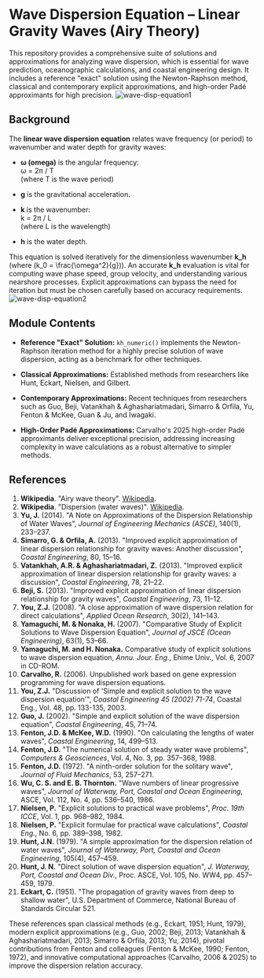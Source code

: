 # Wave Dispersion Equation – Linear Gravity Waves (Airy Theory)

This repository provides a comprehensive suite of solutions and approximations for analyzing wave dispersion, which is essential for wave prediction, oceanographic calculations, and coastal engineering design. It includes a reference "exact" solution using the Newton-Raphson method, classical and contemporary explicit approximations, and high-order Padé approximants for high precision.
![wave-disp-equation1](https://github.com/user-attachments/assets/850f4c87-caa3-45aa-b5f4-cc7977f3bc94)
## Background

The **linear wave dispersion equation** relates wave frequency (or period) to wavenumber and water depth for gravity waves:

- **ω (omega)** is the angular frequency:  
  ω = 2π / T  
  (where T is the wave period)

- **g** is the gravitational acceleration.

- **k** is the wavenumber:  
  k = 2π / L  
  (where L is the wavelength)

- **h** is the water depth.

This equation is solved iteratively for the dimensionless wavenumber **k_h** (where \(k_0 = \frac{\omega^2}{g}\)). An accurate **k_h** evaluation is vital for computing wave phase speed, group velocity, and understanding various nearshore processes. Explicit approximations can bypass the need for iteration but must be chosen carefully based on accuracy requirements.
![wave-disp-equation2](https://github.com/user-attachments/assets/d4e756a5-0d71-467d-86d5-ead87d530bef)
## Module Contents

- **Reference "Exact" Solution:** `kh_numeric()` implements the Newton-Raphson iteration method for a highly precise solution of wave dispersion, acting as a benchmark for other techniques.

- **Classical Approximations:** Established methods from researchers like Hunt, Eckart, Nielsen, and Gilbert.

- **Contemporary Approximations:** Recent techniques from researchers such as Guo, Beji, Vatankhah & Aghashariatmadari, Simarro & Orfila, Yu, Fenton & McKee, Guan & Ju, and Iwagaki.

- **High-Order Padé Approximations:** Carvalho's 2025 high-order Padé approximants deliver exceptional precision, addressing increasing complexity in wave calculations as a robust alternative to simpler methods.

## References

1. **Wikipedia**. "Airy wave theory". [Wikipedia](https://en.wikipedia.org/wiki/Airy_wave_theory).
2. **Wikipedia**. "Dispersion (water waves)". [Wikipedia](https://en.wikipedia.org/wiki/Dispersion_(water_waves)).
3. **Yu, J.** (2014). "A Note on Approximations of the Dispersion Relationship of Water Waves", *Journal of Engineering Mechanics (ASCE)*, 140(1), 233–237.
4. **Simarro, G. & Orfila, A.** (2013). "Improved explicit approximation of linear dispersion relationship for gravity waves: Another discussion", *Coastal Engineering*, 80, 15–16.
5. **Vatankhah, A.R. & Aghashariatmadari, Z.** (2013). "Improved explicit approximation of linear dispersion relationship for gravity waves: a discussion", *Coastal Engineering*, 78, 21–22.
6. **Beji, S.** (2013). "Improved explicit approximation of linear dispersion relationship for gravity waves", *Coastal Engineering*, 73, 11–12.
7. **You, Z.J.** (2008). "A close approximation of wave dispersion relation for direct calculations",
   *Applied Ocean Research*, 30(2), 141–143.
8. **Yamaguchi, M. & Nonaka, H.** (2007). "Comparative Study of Explicit Solutions to Wave Dispersion Equation", *Journal of JSCE (Ocean Engineering)*, 63(1), 53–66.
9. **Yamaguchi, M. and H. Nonaka.** Comparative study of explicit solutions to wave dispersion equation, *Annu. Jour. Eng.*, Ehime Univ., Vol. 6, 2007 in CD-ROM.
10. **Carvalho, R.** (2006). Unpublished work based on gene expression programming for wave dispersion equations.
11. **You, Z.J.** "Discussion of 'Simple and explicit solution to the wave dispersion equation'", *Coastal Engineering 45 (2002) 71-74*, Coastal Eng., Vol. 48, pp. 133-135, 2003.
12. **Guo, J.** (2002). "Simple and explicit solution of the wave dispersion equation", *Coastal Engineering*, 45, 71–74.
13. **Fenton, J.D. & McKee, W.D.** (1990). "On calculating the lengths of water waves", *Coastal Engineering*, 14, 499–513.
14. **Fenton, J.D.** "The numerical solution of steady water wave problems", *Computers & Geosciences*, Vol. 4, No. 3, pp. 357–368, 1988.
15. **Fenton, J.D.** (1972). "A ninth-order solution for the solitary wave", *Journal of Fluid Mechanics*, 53, 257–271.
16. **Wu, C. S. and E. B. Thornton.** "Wave numbers of linear progressive waves", *Journal of Waterway, Port, Coastal and Ocean Engineering*, ASCE, Vol. 112, No. 4, pp. 536–540, 1986.
17. **Nielsen, P.** "Explicit solutions to practical wave problems", *Proc. 19th ICCE*, Vol. 1, pp. 968–982, 1984.
18. **Nielsen, P.** "Explicit formulae for practical wave calculations", *Coastal Eng.*, No. 6, pp. 389–398, 1982.
19. **Hunt, J.N.** (1979). "A simple approximation for the dispersion relation of water waves", *Journal of Waterway, Port, Coastal and Ocean Engineering*, 105(4), 457–459.
20. **Hunt, J. N.** "Direct solution of wave dispersion equation", *J. Waterway, Port, Coastal and Ocean Div.*, Proc. ASCE, Vol. 105, No. WW4, pp. 457–459, 1979.
21. **Eckart, C.** (1951). "The propagation of gravity waves from deep to shallow water", U.S. Department of Commerce, National Bureau of Standards Circular 521.

These references span classical methods (e.g., Eckart, 1951; Hunt, 1979), modern explicit approximations (e.g., Guo, 2002; Beji, 2013; Vatankhah & Aghashariatmadari, 2013; Simarro & Orfila, 2013; Yu, 2014), pivotal contributions from Fenton and colleagues (Fenton & McKee, 1990; Fenton, 1972), and innovative computational approaches (Carvalho, 2006 & 2025) to improve the dispersion relation accuracy.
